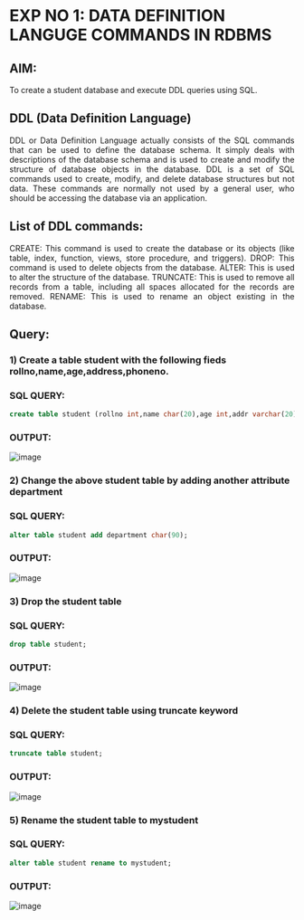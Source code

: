 # EXP NO 1: DATA DEFINITION LANGUGE COMMANDS IN RDBMS

## AIM:
To create a student database and execute DDL queries using SQL.


## DDL (Data Definition Language)
<div align="justify">
DDL or Data Definition Language actually consists of the SQL commands that can be used to define the database schema. It simply deals with descriptions of the database schema and is used to create and modify the structure of database objects in the database. DDL is a set of SQL commands used to create, modify, and delete database structures but not data. These commands are normally not used by a general user, who should be accessing the database via an application.
</div>
 
## List of DDL commands: 
<div align="justify">
CREATE: This command is used to create the database or its objects (like table, index, function, views, store procedure, and triggers).
DROP: This command is used to delete objects from the database.
ALTER: This is used to alter the structure of the database.
TRUNCATE: This is used to remove all records from a table, including all spaces allocated for the records are removed.
RENAME: This is used to rename an object existing in the database.
</div>

## Query:
### 1) Create a table student with the following fieds rollno,name,age,address,phoneno.

### SQL QUERY: 
```sql
create table student (rollno int,name char(20),age int,addr varchar(20),phoneno int);
```

### OUTPUT:
![image](https://github.com/dineshgl/G2_DBMS/assets/103019882/6b979ed2-047c-4dde-a851-aef53a6d81a0)


### 2) Change the above student table by adding another attribute department

### SQL QUERY:  
```sql
alter table student add department char(90);
```
### OUTPUT:
![image](https://github.com/dineshgl/G2_DBMS/assets/103019882/a97a440f-33e3-40da-991c-bdc1281249ef)



### 3) Drop the student table
 
### SQL QUERY:  
```sql
drop table student;
```


### OUTPUT:
![image](https://github.com/dineshgl/G2_DBMS/assets/103019882/e4481dbd-22aa-4d72-b768-4e88012c10f8)



### 4) Delete the student table using truncate keyword

### SQL QUERY: 
```sql
truncate table student;
```

### OUTPUT:
![image](https://github.com/dineshgl/G2_DBMS/assets/103019882/ba5fed02-c520-4e5d-8ed4-173328d3b2a4)




### 5) Rename the student table to mystudent

### SQL QUERY:  
```sql
alter table student rename to mystudent;
```

### OUTPUT:
![image](https://github.com/dineshgl/G2_DBMS/assets/103019882/040eb6fe-359d-4f6f-9739-1ad36ffd7bab)

